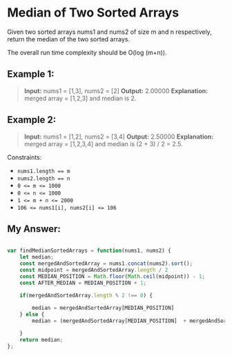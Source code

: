 # Median of Two Sorted Arrays

Given two sorted arrays nums1 and nums2 of size m and n respectively, return the median of the two sorted arrays.

The overall run time complexity should be O(log (m+n)).

 

## Example 1:

>**Input:** nums1 = [1,3], nums2 = [2]
**Output:** 2.00000
**Explanation:** merged array = [1,2,3] and median is 2.
## Example 2:

>**Input:** nums1 = [1,2], nums2 = [3,4]
**Output:** 2.50000
**Explanation:** merged array = [1,2,3,4] and median is (2 + 3) / 2 = 2.5.
 

Constraints:

- `nums1.length == m`
- `nums2.length == n`
- `0 <= m <= 1000`
- `0 <= n <= 1000`
- `1 <= m + n <= 2000`
- `106 <= nums1[i], nums2[i] <= 106`

## My Answer:
```javascript

var findMedianSortedArrays = function(nums1, nums2) {
    let median;
    const mergedAndSortedArray = nums1.concat(nums2).sort();
    const midpoint = mergedAndSortedArray.length / 2
    const MEDIAN_POSITION = Math.floor(Math.ceil(midpoint)) - 1;
    const AFTER_MEDIAN = MEDIAN_POSITION + 1;

    if(mergedAndSortedArray.length % 2 !== 0) {
       
        median = mergedAndSortedArray[MEDIAN_POSITION]
    } else {
        median = (mergedAndSortedArray[MEDIAN_POSITION]  + mergedAndSortedArray[AFTER_MEDIAN]) / 2

    }
    return median;
};

```